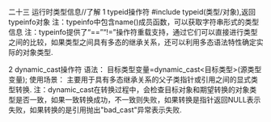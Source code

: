 二十三 运行时类型信息//了解
1 typeid操作符
	#include <typeinfo>
  	typeid(类型/对象),返回typeinfo对象
  	注：typeinfo中包含name()成员函数，可以获取字符串形式的类型信息
  	注：typeinfo提供了“==”“!=”操作符重载支持，通过它们可以直接进行类型之间的比较，如果类型之间具有多态的继承关系，还可以利用多态语法特性确定实际的对象类型.

2 dynamic_cast操作符
语法：
	目标类型变量=dynamic_cast<目标类型>(源类型变量);
使用场景： 
	主要用于具有多态继承关系的父子类指针或引用之间的显式类型转换.
	注：dynamic_cast在转换过程中，会检查目标对象和期望转换的对象类型是否一致，如果一致转换成功，不一致则失败，如果转换是指针返回NULL表示失败，如果转换的是引用抛出"bad_cast"异常表示失败.
	